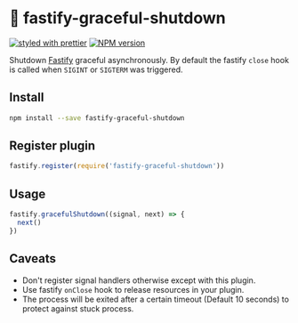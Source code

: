 # 🏹 fastify-graceful-shutdown
[![styled with prettier](https://img.shields.io/badge/styled_with-prettier-ff69b4.svg)](#badge)
[![NPM version](https://img.shields.io/npm/v/fastify-graceful-shutdown.svg?style=flat)](https://www.npmjs.com/package/fastify-graceful-shutdown)

Shutdown [Fastify](https://github.com/fastify/fastify) graceful asynchronously. By default the fastify `close` hook is called when `SIGINT` or `SIGTERM` was triggered.

## Install
```bash
npm install --save fastify-graceful-shutdown
```

## Register plugin
```js
fastify.register(require('fastify-graceful-shutdown'))
```

## Usage
```js
fastify.gracefulShutdown((signal, next) => {
  next()
})
```

## Caveats

- Don't register signal handlers otherwise except with this plugin.
- Use fastify `onClose` hook to release resources in your plugin.
- The process will be exited after a certain timeout (Default 10 seconds) to protect against stuck process.
